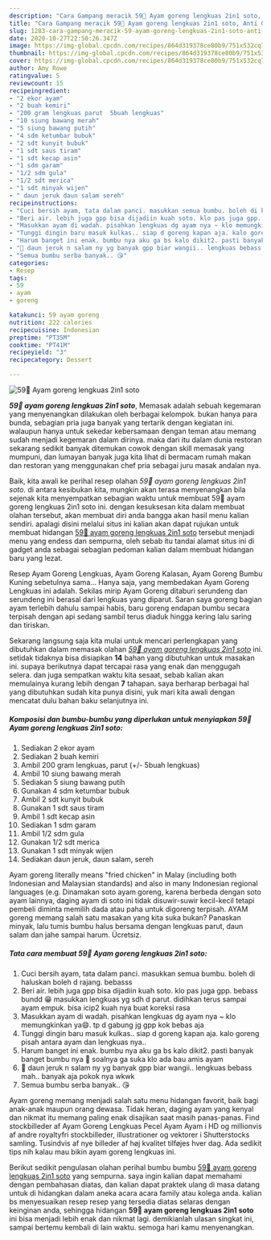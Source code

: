 ```yaml
---
description: "Cara Gampang meracik 59🍒 Ayam goreng lengkuas 2in1 soto, Anti Gagal"
title: "Cara Gampang meracik 59🍒 Ayam goreng lengkuas 2in1 soto, Anti Gagal"
slug: 1283-cara-gampang-meracik-59-ayam-goreng-lengkuas-2in1-soto-anti-gagal
date: 2020-10-27T22:50:26.347Z
image: https://img-global.cpcdn.com/recipes/864d319378ce80b9/751x532cq70/59🍒-ayam-goreng-lengkuas-2in1-soto-foto-resep-utama.jpg
thumbnail: https://img-global.cpcdn.com/recipes/864d319378ce80b9/751x532cq70/59🍒-ayam-goreng-lengkuas-2in1-soto-foto-resep-utama.jpg
cover: https://img-global.cpcdn.com/recipes/864d319378ce80b9/751x532cq70/59🍒-ayam-goreng-lengkuas-2in1-soto-foto-resep-utama.jpg
author: Amy Rowe
ratingvalue: 5
reviewcount: 15
recipeingredient:
- "2 ekor ayam"
- "2 buah kemiri"
- "200 gram lengkuas parut  5buah lengkuas"
- "10 siung bawang merah"
- "5 siung bawang putih"
- "4 sdm ketumbar bubuk"
- "2 sdt kunyit bubuk"
- "1 sdt saus tiram"
- "1 sdt kecap asin"
- "1 sdm garam"
- "1/2 sdm gula"
- "1/2 sdt merica"
- "1 sdt minyak wijen"
- " daun jeruk daun salam sereh"
recipeinstructions:
- "Cuci bersih ayam, tata dalam panci. masukkan semua bumbu. boleh di haluskan boleh d rajang. bebasss"
- "Beri air. lebih juga gpp bisa dijadiin kuah soto. klo pas juga gpp. bebass bundd 😁 masukkan lengkuas yg sdh d parut. didihkan terus sampai ayam empuk. bisa icip2 kuah nya buat koreksi rasa"
- "Masukkan ayam di wadah. pisahkan lengkuas dg ayam nya ~ klo memungkinkan ya😄. tp d gabung jg gpp kok bebas aja"
- "Tunggi dingin baru masuk kulkas.. siap d goreng kapan aja. kalo goreng pisah antara ayam dan lengkuas nya.."
- "Harum banget ini enak. bumbu nya aku ga bs kalo dikit2. pasti banyak banget bumbu nya 🤣 soalnya ga suka klo ada bau amis ayam"
- "🍃 daun jeruk n salam ny yg banyak gpp biar wangii.. lengkuas bebass mah.. banyak aja pokok nya wkwk"
- "Semua bumbu serba banyak.. 😘"
categories:
- Resep
tags:
- 59
- ayam
- goreng

katakunci: 59 ayam goreng 
nutrition: 222 calories
recipecuisine: Indonesian
preptime: "PT35M"
cooktime: "PT41M"
recipeyield: "3"
recipecategory: Dessert

---
```



![59🍒 Ayam goreng lengkuas 2in1 soto](https://img-global.cpcdn.com/recipes/864d319378ce80b9/751x532cq70/59🍒-ayam-goreng-lengkuas-2in1-soto-foto-resep-utama.jpg)

<b><i>59🍒 ayam goreng lengkuas 2in1 soto</i></b>, Memasak adalah sebuah kegemaran yang menyenangkan dilakukan oleh berbagai kelompok. bukan hanya para bunda, sebagian pria juga banyak yang tertarik dengan kegiatan ini. walaupun hanya untuk sekedar kebersamaan dengan teman atau memang sudah menjadi kegemaran dalam dirinya. maka dari itu dalam dunia restoran sekarang sedikit banyak ditemukan cowok dengan skill memasak yang mumpuni, dan lumayan banyak juga kita lihat di bermacam rumah makan dan restoran yang menggunakan chef pria sebagai juru masak andalan nya.

Baik, kita awali ke perihal resep olahan <i>59🍒 ayam goreng lengkuas 2in1 soto</i>. di antara kesibukan kita, mungkin akan terasa menyenangkan bila sejenak kita menyempatkan sebagian waktu untuk membuat 59🍒 ayam goreng lengkuas 2in1 soto ini. dengan kesuksesan kita dalam membuat olahan tersebut, akan membuat diri anda bangga akan hasil menu kalian sendiri. apalagi disini melalui situs ini kalian akan dapat rujukan untuk membuat hidangan <u>59🍒 ayam goreng lengkuas 2in1 soto</u> tersebut menjadi menu yang endess dan sempurna, oleh sebab itu tandai alamat situs ini di gadget anda sebagai sebagian pedoman kalian dalam membuat hidangan baru yang lezat.

Resep Ayam Goreng Lengkuas, Ayam Goreng Kalasan, Ayam Goreng Bumbu Kuning sebetulnya sama… Hanya saja, yang membedakan Ayam Goreng Lengkuas ini adalah. Sekilas mirip Ayam Goreng ditaburi serundeng dan serundeng ini berasal dari lengkuas yang diparut. Saran saya goreng bagian ayam terlebih dahulu sampai habis, baru goreng endapan bumbu secara terpisah dengan api sedang sambil terus diaduk hingga kering lalu saring dan tiriskan.


Sekarang langsung saja kita mulai untuk mencari perlengkapan yang dibutuhkan dalam memasak olahan <u><i>59🍒 ayam goreng lengkuas 2in1 soto</i></u> ini. setidak tidaknya bisa disiapkan <b>14</b> bahan yang dibutuhkan untuk masakan ini. supaya berikutnya dapat tercapai rasa yang enak dan menggugah selera. dan juga sempatkan waktu kita sesaat, sebab kalian akan memulainya kurang lebih dengan <b>7</b> tahapan. saya berharap berbagai hal yang dibutuhkan sudah kita punya disini, yuk mari kita awali dengan mencatat dulu bahan baku selanjutnya ini.

<!--inarticleads1-->

##### Komposisi dan bumbu-bumbu yang diperlukan untuk menyiapkan 59🍒 Ayam goreng lengkuas 2in1 soto:

1. Sediakan 2 ekor ayam
1. Sediakan 2 buah kemiri
1. Ambil 200 gram lengkuas, parut (+/- 5buah lengkuas)
1. Ambil 10 siung bawang merah
1. Sediakan 5 siung bawang putih
1. Gunakan 4 sdm ketumbar bubuk
1. Ambil 2 sdt kunyit bubuk
1. Gunakan 1 sdt saus tiram
1. Ambil 1 sdt kecap asin
1. Sediakan 1 sdm garam
1. Ambil 1/2 sdm gula
1. Gunakan 1/2 sdt merica
1. Gunakan 1 sdt minyak wijen
1. Sediakan  daun jeruk, daun salam, sereh


Ayam goreng literally means &#34;fried chicken&#34; in Malay (including both Indonesian and Malaysian standards) and also in many Indonesian regional languages (e.g. Dinamakan soto ayam goreng, karena berbeda dengan soto ayam lainnya, daging ayam di soto ini tidak disuwir-suwir kecil-kecil tetapi pembeli diminta memilih dada atau paha untuk digoreng terpisah. AYAM goreng memang salah satu masakan yang kita suka bukan? Panaskan minyak, lalu tumis bumbu halus bersama dengan lengkuas parut, daun salam dan jahe sampai harum. Ücretsiz. 

<!--inarticleads2-->

##### Tata cara membuat 59🍒 Ayam goreng lengkuas 2in1 soto:

1. Cuci bersih ayam, tata dalam panci. masukkan semua bumbu. boleh di haluskan boleh d rajang. bebasss
1. Beri air. lebih juga gpp bisa dijadiin kuah soto. klo pas juga gpp. bebass bundd 😁 masukkan lengkuas yg sdh d parut. didihkan terus sampai ayam empuk. bisa icip2 kuah nya buat koreksi rasa
1. Masukkan ayam di wadah. pisahkan lengkuas dg ayam nya ~ klo memungkinkan ya😄. tp d gabung jg gpp kok bebas aja
1. Tunggi dingin baru masuk kulkas.. siap d goreng kapan aja. kalo goreng pisah antara ayam dan lengkuas nya..
1. Harum banget ini enak. bumbu nya aku ga bs kalo dikit2. pasti banyak banget bumbu nya 🤣 soalnya ga suka klo ada bau amis ayam
1. 🍃 daun jeruk n salam ny yg banyak gpp biar wangii.. lengkuas bebass mah.. banyak aja pokok nya wkwk
1. Semua bumbu serba banyak.. 😘


Ayam goreng memang menjadi salah satu menu hidangan favorit, baik bagi anak-anak maupun orang dewasa. Tidak heran, daging ayam yang kenyal dan nikmat itu memang paling enak disajikan saat masih panas-panas. Find stockbilleder af Ayam Goreng Lengkuas Pecel Ayam Ayam i HD og millionvis af andre royaltyfri stockbilleder, illustrationer og vektorer i Shutterstocks samling. Tusindvis af nye billeder af høj kvalitet tilføjes hver dag. Ada sedikit tips nih kalau mau bikin ayam goreng lengkuas ini. 

Berikut sedikit pengulasan olahan perihal bumbu bumbu <u>59🍒 ayam goreng lengkuas 2in1 soto</u> yang sempurna. saya ingin kalian dapat memahami dengan pembahasan diatas, dan kalian dapat praktek ulang di masa datang untuk di hidangkan dalam aneka acara acara family atau kolega anda. kalian bs menyesuaikan resep resep yang tersedia diatas selaras dengan keinginan anda, sehingga hidangan <b>59🍒 ayam goreng lengkuas 2in1 soto</b> ini bisa menjadi lebih enak dan nikmat lagi. demikianlah ulasan singkat ini, sampai bertemu kembali di lain waktu. semoga hari kamu menyenangkan.
